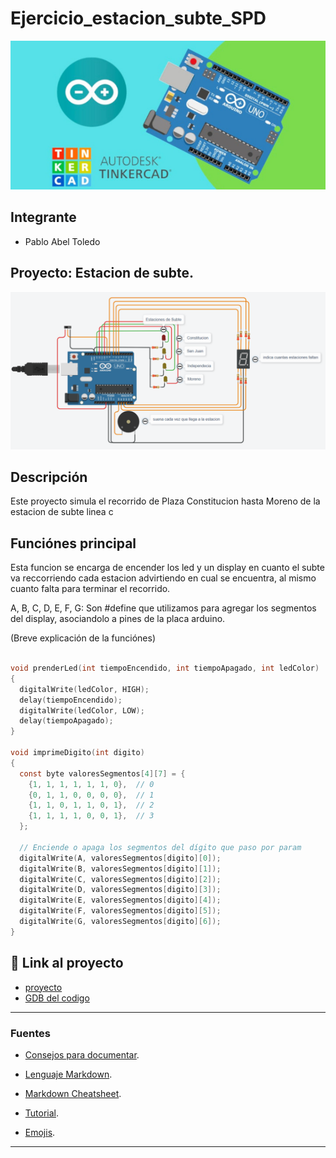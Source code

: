 # Ejercicio_estacion_subte_SPD

![Tinkercad](./img/ArduinoTinkercad.jpg)


## Integrante
- Pablo Abel Toledo


## Proyecto: Estacion de subte.
![Tinkercad](./img/EstacionSubte.png)



## Descripción
Este proyecto simula el recorrido de Plaza Constitucion hasta Moreno de la estacion de subte linea c  

## Funciónes principal
Esta funcion se encarga de encender los led y un display en cuanto el subte va reccorriendo cada estacion advirtiendo en cual se encuentra, al mismo cuanto falta para terminar el recorrido.

A, B, C, D, E, F, G: Son #define que utilizamos para agregar los segmentos del display, asociandolo a pines de la placa arduino.

(Breve explicación de la funciónes)

~~~ C (lenguaje en el que esta escrito)

void prenderLed(int tiempoEncendido, int tiempoApagado, int ledColor)
{
  digitalWrite(ledColor, HIGH);
  delay(tiempoEncendido);
  digitalWrite(ledColor, LOW);
  delay(tiempoApagado);
}  

void imprimeDigito(int digito) 
{
  const byte valoresSegmentos[4][7] = {
    {1, 1, 1, 1, 1, 1, 0},  // 0
    {0, 1, 1, 0, 0, 0, 0},  // 1
    {1, 1, 0, 1, 1, 0, 1},  // 2
    {1, 1, 1, 1, 0, 0, 1},  // 3
  };
  
  // Enciende o apaga los segmentos del dígito que paso por param 
  digitalWrite(A, valoresSegmentos[digito][0]);
  digitalWrite(B, valoresSegmentos[digito][1]);
  digitalWrite(C, valoresSegmentos[digito][2]);
  digitalWrite(D, valoresSegmentos[digito][3]);
  digitalWrite(E, valoresSegmentos[digito][4]);
  digitalWrite(F, valoresSegmentos[digito][5]);
  digitalWrite(G, valoresSegmentos[digito][6]);
}
~~~

## :robot: Link al proyecto 
- [proyecto](https://www.tinkercad.com/things/ewdjsMXAES6-ejerciciosubte/editel)
- [GDB del codigo](https://onlinegdb.com/fdNW2c_2N)
---
### Fuentes
- [Consejos para documentar](https://www.sohamkamani.com/how-to-write-good-documentation/#architecture-documentation).

- [Lenguaje Markdown](https://markdown.es/sintaxis-markdown/#linkauto).

- [Markdown Cheatsheet](https://github.com/adam-p/markdown-here/wiki/Markdown-Cheatsheet).

- [Tutorial](https://www.youtube.com/watch?v=oxaH9CFpeEE).

- [Emojis](https://gist.github.com/rxaviers/7360908).

---






